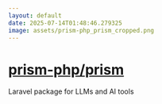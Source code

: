 ```yaml
---
layout: default
date: 2025-07-14T01:48:46.279325
image: assets/prism-php_prism_cropped.png
---
```


# [prism-php/prism](https://github.com/prism-php/prism)

Laravel package for LLMs and AI tools
